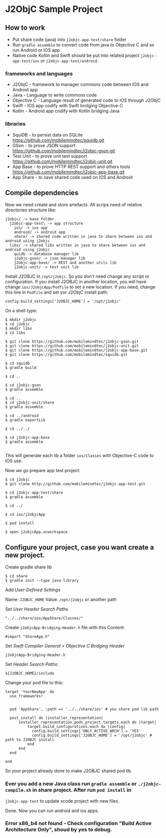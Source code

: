 

# J2ObjC Sample Project

## How to work

* Put share code (java) into `j2objc-app-test/share` folder
* Run `gradle assemble` to convert code from java to Objective C and so run Android or IOS app.
* Native code Kotlin and Swift should be put into related project `j2objc-app-test/ios` or `j2objc-app-test/android`.

### frameworks and languages

* J2ObjC - framework to manager commons code between IOS and Android app
* Java - Language to write commons code
* Objective C - Language result of generated code to IOS through J2ObjC
* Swift - IOS app codify with Swift bridging Objective-C
* Kotlin - Android app codify with Kotlin bridging Java

### libraries

* SquiDB - to persist data on SQLite https://github.com/mobilemindtec/squidb.git
* GSon  - to prove JSON support https://github.com/mobilemindtec/j2objc-gson.git
* Test Unit  - to prove unit test support https://github.com/mobilemindtec/j2objc-unit.git
* App Base  - to prove HTTP REST support and others tools https://github.com/mobilemindtec/j2objc-app-base.git
* App Share - to save shared code used on IOS and Android

## Compile dependencies

Now we need create and store artefacts. All scrips need of relative directories structure like:

```
j2objc/ -> base folder
  j2objc-app-test\ -> app structure
    ios/ -> ios app
    android/ -> android app
    share/ -> shared code written in java to share between ios and android using j2objc
  libs/ -> shared libs written in java to share between ios and android using j2objc
    quidb -> database manager lib
    j2objc-gson/ -> json manager lib
    j2objc-app-base/ -> REST and another utils lib
    j2objc-unit/ -> test unit lib

```

Install J2OBJC in `/opt/j2objc`. So you don't need change any script or configuration. If you install J2OBJC in another location, you will have change `ios/J2objcApp/Podfile` to set a new location. If you need, change this line in `Podfile` and set yor J2ObjC install path:

```
config.build_settings['J2OBJC_HOME'] = '/opt/j2objc'
```


On a shell type:

```
$ mkdir j2objc
$ cd j2objc
$ mkdir libs
$ cd libs

$ git clone https://github.com/mobilemindtec/j2objc-gson.git
$ git clone https://github.com/mobilemindtec/j2objc-unit.git
$ git clone https://github.com/mobilemindtec/j2objc-app-base.git
$ git clone https://github.com/mobilemindtec/squidb.git

$ cd squidb
$ gradle build

$ cd ..

$ cd j2objc-gson
$ gradle assemble

$ cd ..
$ cd j2objc-unit/share
$ gradle assemble

$ cd ../android
$ gradle exportLib

$ cd ../../

$ cd j2objc-app-base
$ gradle assemble


```

This will generate each lib a folder `ios/Classes` with Objective-C code to IOS use.

Now we go prepare app test project:

```
$ cd j2objc
$ git clone http://github.com/mobilemindtec/j2objc-app-test.git

$ cd j2objc-app-test/share
$ gradle assemble

$ cd ../

$ cd ios/j2objcApp

$ pod install

$ open j2objcApp.xcworkspace

```

## Configure your project, case you want create a new project.

Create gradle share lib

```
$ cd share
$ gradle init --type java-library
```

Add *User-Defined Settings*

Name: `J2OBJC_HOME`
Value: `/opt/j2objc` or another path

Set *User Header Search Paths*

`"../../share/ios/AppShare/Classes/"`

Create `j2objcApp-Bridging-Header.h` file with this Content:

`#import "ShareApp.h"`

Set *Swift Compiler General* >  *Objective C Bridging Header*

`j2objcApp-Bridging-Header.h`

Set *Header Search Paths:*

`${J2OBJC_HOME}/include`


Change your pod file to this:

```
target 'YourNewApp' do
  use_frameworks!


  pod 'AppShare', :path => '../../share/ios' # you share pod lib path

  post_install do |installer_representation|
      installer_representation.pods_project.targets.each do |target|
          target.build_configurations.each do |config|
            config.build_settings['ONLY_ACTIVE_ARCH'] = 'YES'
            config.build_settings['J2OBJC_HOME'] = '/opt/j2objc' # path to J2OBJC install
          end
      end
  end

end
```

So your project already done to make J2OBJC shared pod lib.


### Ever you add a new Java class run `gradle assemble` or `./j2objc-compile.sh` in share project. After run `pod install` in
`j2objc-app-test` to update xcode project with new files.


Done. Now you can run android and ios apps.

### Error x86_b4 not found - Check configuration "Build Active Architecture Only", shoud by yes to debug.
